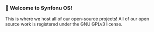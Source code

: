 ### 👋 Welcome to Synfonu OS!
This is where we host all of our open-source projects! All of our open source work is registered under the GNU GPLv3 license. 
